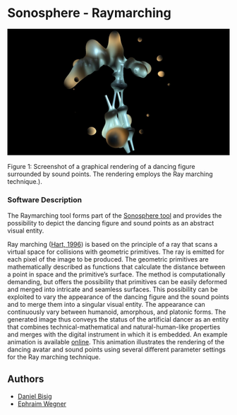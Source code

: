 # Sonosphere - Raymarching

![Raymarching_Screenshot](data/media/Raymarching.JPG)

Figure 1: Screenshot of a graphical rendering of a dancing figure surrounded by sound points. The rendering employs the Ray marching technique.).

### Software Description

The Raymarching tool forms part of the [Sonosphere tool](https://github.com/ewgnr/Sonosphere/tree/main) and provides the possibility to depict the dancing figure and sound points as an abstract visual entity. 

Ray marching ([Hart, 1996](https://d1wqtxts1xzle7.cloudfront.net/41025/1n2a4cyrc7h6ck096z48.pdf?1737681290=&response-content-disposition=inline%3B+filename%3DSphere_tracing_A_geometric_method_for_th.pdf&Expires=1740929957&Signature=dnT4iBQK7bhCO5XwsmOcFQE8BIRJp2j2UlsIFvm5oqyW9w~t~SgTz-w8yMqzSXvZ09U4FIy8qZ3GdCVlDWgtUoxqG9edVBkFRfMkgAYfz4f5H~F2NxNxiVngbipZ0eUYTzUGzvHQ0aScBVAVchN-0iv4-08hf9iCQGCyB8381M0~AwTHom9JZs0niE3hoxENOKDUX-b0b-e90dmPxdJKNY4IrONeVL6QW9Py~Oyoet1PsVN3hhVGVITiSz66G24fu2r~vnwZnwkzddAbgdz2CTcIlmk5pid9bPxjRPUWw-kMLy~1qiIvfeiUoTdXzUKmB-ijr1O-qCttYHlrk6zWhg__&Key-Pair-Id=APKAJLOHF5GGSLRBV4ZA)) is based on the principle of a ray that scans a virtual space for collisions with geometric primitives. The ray is emitted for each pixel of the image to be produced. The geometric primitives are mathematically described as functions that calculate the distance between a point in space and the primitive’s surface. The method is computationally demanding, but offers the possibility that primitives can be easily deformed and merged into intricate and seamless surfaces. This possibility can be exploited to vary the appearance of the dancing figure and the sound points and to merge them into a singular visual entity. The appearance can continuously vary between humanoid, amorphous, and platonic forms. The generated image thus conveys the status of the artificial dancer as an entity that combines technical-mathematical and natural-human-like properties and merges with the digital instrument in which it is embedded. An example animation is available [online](https://vimeo.com/1056474449). This animation illustrates the rendering of the dancing avatar and sound points using several different parameter settings for the Ray marching technique.

## Authors
* <a href="https://github.com/bisnad">Daniel Bisig</a>
* <a href="https://github.com/ewgnr">Ephraim Wegner</a>

